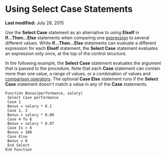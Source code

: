 
# Using Select Case Statements

 **Last modified:** July 28, 2015

Use the  **Select Case** statement as an alternative to using **ElseIf** in **If...Then...Else** statements when comparing one [expression](b8bdf64f-5920-1ae9-16d0-b26d09524a30.md) to several different values. While **If...Then...Else** statements can evaluate a different expression for each **ElseIf** statement, the **Select Case** statement evaluates an expression only once, at the top of the control structure.

In the following example, the  **Select Case** statement evaluates the argument that is passed to the procedure. Note that each **Case** statement can contain more than one value, a range of values, or a combination of values and [comparison operators](b8bdf64f-5920-1ae9-16d0-b26d09524a30.md). The optional  **Case Else** statement runs if the **Select Case** statement doesn't match a value in any of the **Case** statements.




```
Function Bonus(performance, salary) 
 Select Case performance 
 Case 1 
 Bonus = salary * 0.1 
 Case 2, 3 
 Bonus = salary * 0.09 
 Case 4 To 6 
 Bonus = salary * 0.07 
 Case Is > 8 
 Bonus = 100 
 Case Else 
 Bonus = 0 
 End Select 
End Function 

```

